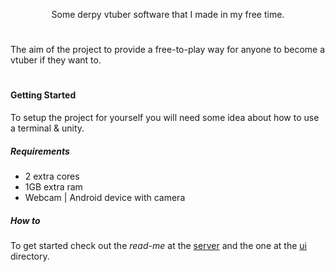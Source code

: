 <p align="center">
    Some derpy vtuber software that I made in my free time.
</p>

<h1></h1>

The aim of the project to provide a free-to-play way for anyone to become a vtuber if they want to.

<h1></h1>

#### Getting Started

To setup the project for yourself you will need some idea about how to use a terminal & unity.

##### Requirements

- 2 extra cores
- 1GB extra ram
- Webcam | Android device with camera

##### How to

To get started check out the *read-me* at the [server](./server) and the one at the [ui](./ui) directory.
